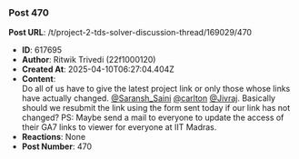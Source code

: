 ### Post 470
**Post URL**: /t/project-2-tds-solver-discussion-thread/169029/470
- **ID**: 617695
- **Author**: Ritwik Trivedi (22f1000120)
- **Created At**: 2025-04-10T06:27:04.404Z
- **Content**:  
  Do all of us have to give the latest project link or only those whose links have actually changed. <a class="mention" href="/u/saransh_saini">@Saransh_Saini</a> <a class="mention" href="/u/carlton">@carlton</a> <a class="mention" href="/u/jivraj">@Jivraj</a>.
Basically should we resubmit the link using the form sent today if our link has not changed?
PS: Maybe send a mail to everyone to update the access of their GA7 links to viewer for everyone at IIT Madras.
- **Reactions**: None
- **Post Number**: 470

